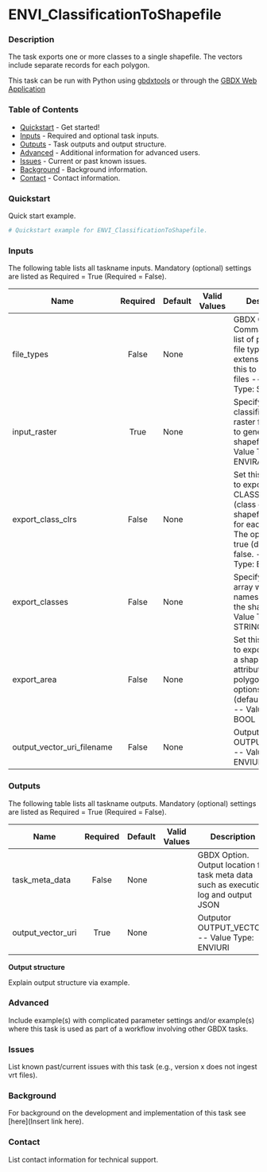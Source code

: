# ENVI_ClassificationToShapefile

### Description
The task exports one or more classes to a single shapefile. The vectors include separate records for each polygon. 

This task can be run with Python using [gbdxtools](https://github.com/DigitalGlobe/gbdxtools) or through the [GBDX Web Application](https://gbdx.geobigdata.io/materials/)

### Table of Contents
 * [Quickstart](#quickstart) - Get started!
 * [Inputs](#inputs) - Required and optional task inputs.
 * [Outputs](#outputs) - Task outputs and output structure.
 * [Advanced](#advanced) - Additional information for advanced users.
 * [Issues](#issues) - Current or past known issues.
 * [Background](#background) - Background information.
 * [Contact](#contact) - Contact information.

### Quickstart

Quick start example.

```python
# Quickstart example for ENVI_ClassificationToShapefile.
```

### Inputs
The following table lists all taskname inputs.
Mandatory (optional) settings are listed as Required = True (Required = False).

  Name  |  Required  |  Default  |  Valid Values  |  Description  
--------|:----------:|-----------|----------------|---------------
file_types|False|None| |GBDX Option. Comma seperated list of permitted file type extensions. Use this to filter input files -- Value Type: STRING[*]
input_raster|True|None| |Specify a classification raster from which to generate a shapefile. -- Value Type: ENVIRASTER
export_class_clrs|False|None| |Set this property to export CLASS_CLRS (class colors) as a shapefile attribute for each polygon. The options are true (default) or false. -- Value Type: BOOL
export_classes|False|None| |Specify a string array with class names to export to the shapefile. -- Value Type: STRING[*]
export_area|False|None| |Set this property to export AREA as a shapefile attribute for each polygon. The options are true (default) or false. -- Value Type: BOOL
output_vector_uri_filename|False|None| |Outputor OUTPUT_VECTOR. -- Value Type: ENVIURI

### Outputs
The following table lists all taskname outputs.
Mandatory (optional) settings are listed as Required = True (Required = False).

  Name  |  Required  |  Default  |  Valid Values  |  Description  
--------|:----------:|-----------|----------------|---------------
task_meta_data|False|None| |GBDX Option. Output location for task meta data such as execution log and output JSON
output_vector_uri|True|None| |Outputor OUTPUT_VECTOR. -- Value Type: ENVIURI

**Output structure**

Explain output structure via example.


### Advanced
Include example(s) with complicated parameter settings and/or example(s) where this task is used as part of a workflow involving other GBDX tasks.


### Issues
List known past/current issues with this task (e.g., version x does not ingest vrt files).


### Background
For background on the development and implementation of this task see [here](Insert link here).


### Contact
List contact information for technical support.
